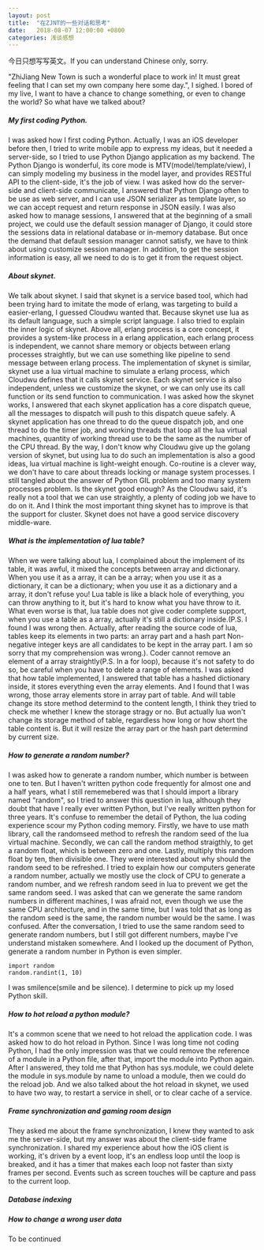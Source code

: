 ```yaml
---
layout: post
title:  "在ZJNT的一些对话和思考"
date:   2018-08-07 12:00:00 +0800
categories: 浅谈感想
---
```


今日只想写写英文。If you can understand Chinese only, sorry.

"ZhiJiang New Town is such a wonderful place to work in! It must great feeling that I can set my own company here some day.", I sighed. I bored of my live, I want to have a chance to change something, or even to change the world?
So what have we talked about?

##### My first coding Python.
I was asked how I first coding Python. Actually, I was an iOS developer before then, I tried to write mobile app to express my ideas, but it needed a server-side, so I tried to use Python Django application as my backend. The Python Django is wonderful, its core mode is MTV(model/template/view), I can simply modeling my business in the model layer, and provides RESTful API to the client-side, it's the job of view. I was asked how do the server-side and client-side communicate, I answered that Python Django often to be use as web server, and I can use JSON serializer as template layer, so we can accept request and return response in JSON easily.
I was also asked how to manage sessions, I answered that at the beginning of a small project, we could use the default session manager of Django, it could store the sessions data in relational database or in-memory database. But once the demand that default session manager cannot satisfy, we have to think about using customize session manager. In addition, to get the session information is easy, all we need to do is to get it from the request object.

##### About skynet.
We talk about skynet. I said that skynet is a service based tool, which had been trying hard to imitate the mode of erlang, was targeting to build a easier-erlang, I guessed Cloudwu wanted that. Because skynet use lua as its default language, such a simple script language. I also tried to explain the inner logic of skynet. Above all, erlang process is a core concept, it provides a system-like process in a erlang application, each erlang process is independent, we cannot share memory or objects between erlang processes straightly, but we can use something like pipeline to send message between erlang process. The implementation of skynet is similar, skynet use a lua virtual machine to simulate a erlang process, which Cloudwu defines that it calls skynet service. Each skynet service is also independent, unless we customize the skynet, or we can only use its call function or its send function to communication.
I was asked how the skynet works, I answered that each skynet application has a core dispatch queue, all the messages to dispatch will push to this dispatch queue safely. A skynet application has one thread to do the queue dispatch job, and one thread to do the timer job, and working threads that loop all the lua virtual machines, quantity of working thread use to be the same as the number of the CPU thread.
By the way, I don't know why Cloudwu give up the golang version of skynet, but using lua to do such an implementation is also a good ideas, lua virtual machine is light-weight enough. Co-routine is a clever way, we don't have to care about threads locking or manage system processes. I still tangled about the answer of Python GIL problem and too many system processes problem.
Is the skynet good enough? As the Cloudwu said, it's really not a tool that we can use straightly, a plenty of coding job we have to do on it. And I think the most important thing skynet has to improve is that the support for cluster. Skynet does not have a good service discovery middle-ware.

##### What is the implementation of lua table?
When we were talking about lua, I complained about the implement of its table, it was awful, it mixed the concepts between array and dictionary. When you use it as a array, it can be a array; when you use it as a dictionary, it can be a dictionary; when you use it as a dictionary and a array, it don't refuse you! Lua table is like a black hole of everything, you can throw anything to it, but it's hard to know what you have throw to it.
What even worse is that, lua table does not give coder complete support, when you use a table as a array, actually it's still a dictionary inside.(P.S. I found I was wrong then. Actually, after reading the source code of lua, tables keep its elements in two parts: an array part and a hash part Non-negative integer keys are all candidates to be kept in the array part. I am so sorry that my comprehension was wrong.). Coder cannot remove an element of a array straightly(P.S. In a for loop), because it's not safety to do so, be careful when you have to delete a range of elements.
I was asked that how table implemented, I answered that table has a hashed dictionary inside, it stores everything even the array elements. And I found that I was wrong, those array elements store in array part of table. And will table change its store method determind to the content length, I think they tried to check me whether I knew the storage stragy or no. But actually lua won't change its storage method of table, regardless how long or how short the table content is. But it will resize the array part or the hash part determind by current size.

##### How to generate a random number?
I was asked how to generate a random number, which number is between one to ten. But I haven't written python code frequently for almost one and a half years, what I still rememebered was that I should import a library named "random", so I tried to answer this question in lua, although they doubt that have I really ever written Python, but I've really written python for three years. It's confuse to remember the detail of Python, the lua coding experience scour my Python coding memory. Firstly, we have to use math library, call the randomseed method to refresh the random seed of the lua virtual machine. Secondly, we can call the random method straigthly, to get a random float, which is between zero and one. Lastly, multiply this random float by ten, then divisible one.
They were interested about why should the random seed to be refreshed. I tried to explain how our computers generate a random number, actually we mostly use the clock of CPU to generate a random number, and we refresh random seed in lua to prevent we get the same random seed. I was asked that can we generate the same random numbers in different machines, I was afraid not, even though we use the same CPU architecture, and in the same time, but I was told that as long as the random seed is the same, the random number would be the same. I was confused.
After the conversation, I tried to use the same random seed to generate random numbers, but I still got different numbers, maybe I've understand mistaken somewhere. And I looked up the document of Python, generate a random number in Python is even simpler.
```
import random
random.randint(1, 10)
```
I was smilence(smile and be silence). I determine to pick up my losed Python skill.

##### How to hot reload a python module?
It's a common scene that we need to hot reload the application code. I was asked how to do hot reload in Python. Since I was long time not coding Python, I had the only impression was that we could remove the reference of a module in a Python file, after that, import the module into Python again. After I answered, they told me that Python has sys.module, we could delete the module in sys.module by name to unload a module, then we could do the reload job.
And we also talked about the hot reload in skynet, we used to have two way, to restart a service in shell, or to clear cache of a service.

##### Frame synchronization and gaming room design
They asked me about the frame synchronization, I knew they wanted to ask me the server-side, but my answer was about the client-side frame synchronization. I shared my experience about how the iOS client is working, it's driven by a event loop, it's an endless loop until the loop is breaked, and it has a timer that makes each loop not faster than sixty frames per second. Events such as screen touches will be capture and pass to the current loop.

##### Database indexing

##### How to change a wrong user data

To be continued
